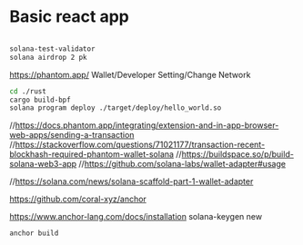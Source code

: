 # Basic react app

```bash

solana-test-validator
solana airdrop 2 pk
```

https://phantom.app/
Wallet/Developer Setting/Change Network


```bash
cd ./rust
cargo build-bpf
solana program deploy ./target/deploy/hello_world.so

```


//https://docs.phantom.app/integrating/extension-and-in-app-browser-web-apps/sending-a-transaction
//https://stackoverflow.com/questions/71021177/transaction-recent-blockhash-required-phantom-wallet-solana
//https://buildspace.so/p/build-solana-web3-app
//https://github.com/solana-labs/wallet-adapter#usage


//https://solana.com/news/solana-scaffold-part-1-wallet-adapter


https://github.com/coral-xyz/anchor



https://www.anchor-lang.com/docs/installation
solana-keygen new

```bash
anchor build
```